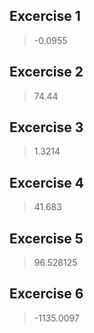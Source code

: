 ## Excercise 1
> -0.0955

## Excercise 2
> 74.44

## Excercise 3
> 1.3214

## Excercise 4
> 41.683

## Excercise 5
> 96.528125

## Excercise 6
> -1135.0097
